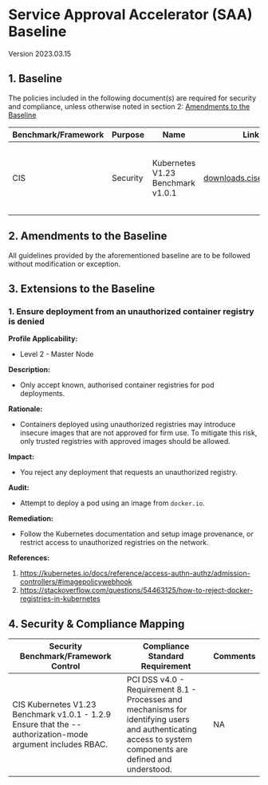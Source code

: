 # Service Approval Accelerator (SAA) Baseline

Version 2023.03.15

<!-- When using the baseline as a template, please include the below details: -->
<!--
_**Template Notes:**_

- _Examples within this template are included only to facilitate the demonstration of the correct formatting._
- _Use this section to provide a written description of anything unique to this SAA._
-->

## 1. Baseline

<!-- When using the baseline as a template, please include the below details: -->
<!--
_**Template Notes:**_

- _Text here may be omitted, or optionally used to provide any supplemental information related to the baseline._
- _For security purposes, we will aim to stick to CIS as much as possible, though the specific benchmark/framework will be changed on a case-by-case basis._
- _Multiple benchmarks/frameworks may be linked if required for full security and compliance coverage._
-->

The policies included in the following document(s) are required for security and compliance,
unless otherwise noted in section 2: [Amendments to the Baseline](#2-amendments-to-the-baseline)

| Benchmark/Framework | Purpose | Name | Link | Comments |
|---|---|---|---|---|
| CIS      | Security | Kubernetes V1.23 Benchmark v1.0.1 | [downloads.cisecurity.org](https://downloads.cisecurity.org/#/) | Profiles: Level 2 - Master Node and Level 1 - Worker Node  |

## 2. Amendments to the Baseline

<!-- When using the baseline as a template, please include the below details: -->
<!--
_**Template Notes:**_

- _If anything in the above baseline is to be excluded or handled differently, provide details in this section_
_following the format demonstrated in section 3: [Extensions to the Baseline](#3-extensions-to-the-baseline)._
- _If no amendments are necessary, simply provide the following text:_
-->

All guidelines provided by the aforementioned baseline are to be followed without modification or exception.

## 3. Extensions to the Baseline

<!-- When using the baseline as a template, please include the below details: -->
<!--
_**Template Notes:**_

- _Use this section to provide a summary of any additional measures that must be taken in addition to the baseline._
- _Formatting for extensions and amendments should imitate the benchmark/framework format as closely as possible._
- _The example below is actually covered by a different CIS control, 5.5.1,_
_but I'm adding a custom version here simply for demonstration of formatting._
-->

### 1. Ensure deployment from an unauthorized container registry is denied

**Profile Applicability:**
- Level 2 - Master Node

**Description:**

- Only accept known, authorised container registries for pod deployments.

**Rationale:**

- Containers deployed using unauthorized registries may introduce insecure images that are not approved for firm use.
To mitigate this risk, only trusted registries with approved images should be allowed.

**Impact:**

- You reject any deployment that requests an unauthorized registry.

**Audit:**

- Attempt to deploy a pod using an image from `docker.io`.

**Remediation:**

- Follow the Kubernetes documentation and setup image provenance, or restrict access to unauthorized registries on the network.

**References:**
  1. https://kubernetes.io/docs/reference/access-authn-authz/admission-controllers/#imagepolicywebhook
  1. https://stackoverflow.com/questions/54463125/how-to-reject-docker-registries-in-kubernetes

## 4. Security & Compliance Mapping

<!-- When using the baseline as a template, please include the below details: -->
<!--
_**Template Notes:**_

- _The table below is meant to map a security benchmark/framework control to a compliance standard requirement._
- _The below is just an example, but the table is expected to be filled._
-->

| Security Benchmark/Framework Control | Compliance Standard Requirement | Comments |
|---|---|---|
| CIS Kubernetes V1.23 Benchmark v1.0.1 - 1.2.9 Ensure that the --authorization-mode argument includes RBAC. | PCI DSS v4.0 - Requirement 8.1 - Processes and mechanisms for identifying users and authenticating access to system components are defined and understood. | NA |
